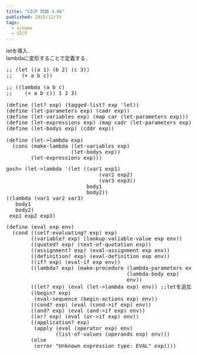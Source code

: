 ```yaml
---
title: "SICP 問題 4.06"
published: 2015/12/19
tags:
  - scheme
  - SICP
---
```


<p>letを導入．<br/>
lambdaに変形することで定義する．</p>

<pre class="code lang-scheme" data-lang="scheme" data-unlink><span class="synComment">;; (let ((a 1) (b 2) (c 3))</span>
<span class="synComment">;;   (+ a b c))</span>

<span class="synComment">;; ((lambda (a b c)</span>
<span class="synComment">;;    (+ a b c)) 1 2 3)</span>

<span class="synSpecial">(</span><span class="synStatement">define</span> <span class="synSpecial">(</span>let? <span class="synIdentifier">exp</span><span class="synSpecial">)</span> <span class="synSpecial">(</span>tagged-list? <span class="synIdentifier">exp</span> <span class="synSpecial">'</span>let<span class="synSpecial">))</span>
<span class="synSpecial">(</span><span class="synStatement">define</span> <span class="synSpecial">(</span>let-parameters <span class="synIdentifier">exp</span><span class="synSpecial">)</span> <span class="synSpecial">(</span><span class="synIdentifier">cadr</span> <span class="synIdentifier">exp</span><span class="synSpecial">))</span>
<span class="synSpecial">(</span><span class="synStatement">define</span> <span class="synSpecial">(</span>let-variables <span class="synIdentifier">exp</span><span class="synSpecial">)</span> <span class="synSpecial">(</span><span class="synIdentifier">map</span> <span class="synIdentifier">car</span> <span class="synSpecial">(</span>let-parameters <span class="synIdentifier">exp</span><span class="synSpecial">)))</span>
<span class="synSpecial">(</span><span class="synStatement">define</span> <span class="synSpecial">(</span>let-expressions <span class="synIdentifier">exp</span><span class="synSpecial">)</span> <span class="synSpecial">(</span><span class="synIdentifier">map</span> <span class="synIdentifier">cadr</span> <span class="synSpecial">(</span>let-parameters <span class="synIdentifier">exp</span><span class="synSpecial">)))</span>
<span class="synSpecial">(</span><span class="synStatement">define</span> <span class="synSpecial">(</span>let-bodys <span class="synIdentifier">exp</span><span class="synSpecial">)</span> <span class="synSpecial">(</span><span class="synIdentifier">cddr</span> <span class="synIdentifier">exp</span><span class="synSpecial">))</span>

<span class="synSpecial">(</span><span class="synStatement">define</span> <span class="synSpecial">(</span>let-&gt;lambda <span class="synIdentifier">exp</span><span class="synSpecial">)</span>
  <span class="synSpecial">(</span><span class="synIdentifier">cons</span> <span class="synSpecial">(</span>make-lambda <span class="synSpecial">(</span>let-variables <span class="synIdentifier">exp</span><span class="synSpecial">)</span>
                     <span class="synSpecial">(</span>let-bodys <span class="synIdentifier">exp</span><span class="synSpecial">))</span>
        <span class="synSpecial">(</span>let-expressions <span class="synIdentifier">exp</span><span class="synSpecial">)))</span>
</pre>




<pre class="code lang-scheme" data-lang="scheme" data-unlink>gosh&gt; <span class="synSpecial">(</span>let-&gt;lambda <span class="synSpecial">'(</span>let <span class="synSpecial">((</span>var1 exp1<span class="synSpecial">)</span>
                              <span class="synSpecial">(</span>var2 exp2<span class="synSpecial">)</span>
                              <span class="synSpecial">(</span>var3 exp3<span class="synSpecial">))</span>
                          body1
                          body2<span class="synSpecial">))</span>
<span class="synSpecial">((</span><span class="synStatement">lambda</span> <span class="synSpecial">(</span>var1 var2 var3<span class="synSpecial">)</span>
   body1
   body2<span class="synSpecial">)</span>
 exp1 exp2 exp3<span class="synSpecial">)</span>
</pre>




<pre class="code lang-scheme" data-lang="scheme" data-unlink><span class="synSpecial">(</span><span class="synStatement">define</span> <span class="synSpecial">(</span><span class="synIdentifier">eval</span> <span class="synIdentifier">exp</span> env<span class="synSpecial">)</span>
  <span class="synSpecial">(</span><span class="synStatement">cond</span> <span class="synSpecial">((</span>self-evaluating? <span class="synIdentifier">exp</span><span class="synSpecial">)</span> <span class="synIdentifier">exp</span><span class="synSpecial">)</span>
        <span class="synSpecial">((</span>variable? <span class="synIdentifier">exp</span><span class="synSpecial">)</span> <span class="synSpecial">(</span>lookup-valiable-value <span class="synIdentifier">exp</span> env<span class="synSpecial">))</span>
        <span class="synSpecial">((</span>quoted? <span class="synIdentifier">exp</span><span class="synSpecial">)</span> <span class="synSpecial">(</span>text-of-quotation <span class="synIdentifier">exp</span><span class="synSpecial">))</span>
        <span class="synSpecial">((</span>assignment? <span class="synIdentifier">exp</span><span class="synSpecial">)</span> <span class="synSpecial">(</span>eval-assignment <span class="synIdentifier">exp</span> env<span class="synSpecial">))</span>
        <span class="synSpecial">((</span>definition? <span class="synIdentifier">exp</span><span class="synSpecial">)</span> <span class="synSpecial">(</span>eval-definition <span class="synIdentifier">exp</span> env<span class="synSpecial">))</span>
        <span class="synSpecial">((</span>if? <span class="synIdentifier">exp</span><span class="synSpecial">)</span> <span class="synSpecial">(</span>eval-if <span class="synIdentifier">exp</span> env<span class="synSpecial">))</span>
        <span class="synSpecial">((</span>lambda? <span class="synIdentifier">exp</span><span class="synSpecial">)</span> <span class="synSpecial">(</span>make-procedure <span class="synSpecial">(</span>lambda-parameters <span class="synIdentifier">exp</span><span class="synSpecial">)</span>
                                       <span class="synSpecial">(</span>lambda-body <span class="synIdentifier">exp</span><span class="synSpecial">)</span>
                                       env<span class="synSpecial">))</span>
        <span class="synSpecial">((</span>let? <span class="synIdentifier">exp</span><span class="synSpecial">)</span> <span class="synSpecial">(</span><span class="synIdentifier">eval</span> <span class="synSpecial">(</span>let-&gt;lambda <span class="synIdentifier">exp</span><span class="synSpecial">)</span> env<span class="synSpecial">))</span> <span class="synComment">;;letを追加</span>
        <span class="synSpecial">((</span>begin? <span class="synIdentifier">exp</span><span class="synSpecial">)</span>
         <span class="synSpecial">(</span>eval-sequence <span class="synSpecial">(</span>begin-actions <span class="synIdentifier">exp</span><span class="synSpecial">)</span> env<span class="synSpecial">))</span>
        <span class="synSpecial">((</span>cond? <span class="synIdentifier">exp</span><span class="synSpecial">)</span> <span class="synSpecial">(</span><span class="synIdentifier">eval</span> <span class="synSpecial">(</span>cond-&gt;if <span class="synIdentifier">exp</span><span class="synSpecial">)</span> env<span class="synSpecial">))</span>
        <span class="synSpecial">((</span>and? <span class="synIdentifier">exp</span><span class="synSpecial">)</span> <span class="synSpecial">(</span><span class="synIdentifier">eval</span> <span class="synSpecial">(</span>and-&gt;if <span class="synIdentifier">exp</span><span class="synSpecial">)</span> env<span class="synSpecial">))</span>
        <span class="synSpecial">((</span>or? <span class="synIdentifier">exp</span><span class="synSpecial">)</span> <span class="synSpecial">(</span><span class="synIdentifier">eval</span> <span class="synSpecial">(</span>or-&gt;if <span class="synIdentifier">exp</span><span class="synSpecial">)</span> env<span class="synSpecial">))</span>
        <span class="synSpecial">((</span>application? <span class="synIdentifier">exp</span><span class="synSpecial">)</span>
         <span class="synSpecial">(</span><span class="synIdentifier">apply</span> <span class="synSpecial">(</span><span class="synIdentifier">eval</span> <span class="synSpecial">(</span>operator <span class="synIdentifier">exp</span><span class="synSpecial">)</span> env<span class="synSpecial">)</span>
                <span class="synSpecial">(</span>list-of-values <span class="synSpecial">(</span>operands <span class="synIdentifier">exp</span><span class="synSpecial">)</span> env<span class="synSpecial">)))</span>
        <span class="synSpecial">(</span><span class="synStatement">else</span>
         <span class="synSpecial">(</span>error <span class="synConstant">&quot;Unknown expression type: EVAL&quot;</span> <span class="synIdentifier">exp</span><span class="synSpecial">))))</span>
</pre>


